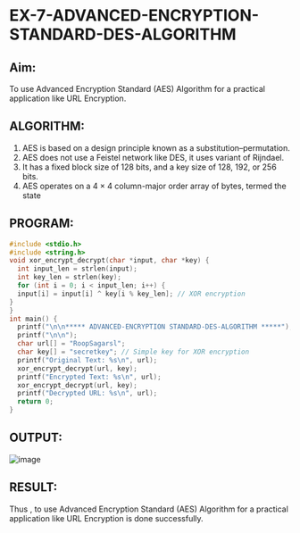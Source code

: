 # EX-7-ADVANCED-ENCRYPTION-STANDARD-DES-ALGORITHM

## Aim:
  To use Advanced Encryption Standard (AES) Algorithm for a practical application like URL Encryption.

## ALGORITHM: 
  1. AES is based on a design principle known as a substitution–permutation. 
  2. AES does not use a Feistel network like DES, it uses variant of Rijndael. 
  3. It has a fixed block size of 128 bits, and a key size of 128, 192, or 256 bits. 
  4. AES operates on a 4 × 4 column-major order array of bytes, termed the state

## PROGRAM: 
```c
#include <stdio.h>
#include <string.h>
void xor_encrypt_decrypt(char *input, char *key) {
  int input_len = strlen(input);
  int key_len = strlen(key);
  for (int i = 0; i < input_len; i++) {
  input[i] = input[i] ^ key[i % key_len]; // XOR encryption
}
}
int main() {
  printf("\n\n***** ADVANCED-ENCRYPTION STANDARD-DES-ALGORITHM *****");
  printf("\n\n");
  char url[] = "RoopSagarsl";
  char key[] = "secretkey"; // Simple key for XOR encryption
  printf("Original Text: %s\n", url);
  xor_encrypt_decrypt(url, key);
  printf("Encrypted Text: %s\n", url);
  xor_encrypt_decrypt(url, key);
  printf("Decrypted URL: %s\n", url);
  return 0;
}
```

## OUTPUT:
![image](https://github.com/user-attachments/assets/35ad6027-4536-41a0-b5f5-496857d6d832)


## RESULT: 
Thus , to use Advanced Encryption Standard (AES) Algorithm for a practical application like URL Encryption is done successfully.
